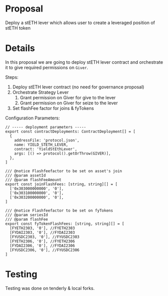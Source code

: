 # Proposal

Deploy a stETH lever which allows user to create a leveraged position of stETH token

# Details

In this proposal we are going to deploy stETH lever contract and orchestrate it to give required permissions on `Giver`.

Steps:

1. Deploy stETH lever contract (no need for governance proposal)
2. Orchestrate Strategy Lever
   1. Grant permission on Giver for give to the lever
   2. Grant permission on Giver for seize to the lever
3. Set flashFee factor for joins & fyTokens

Configuration Parameters:

```
// ----- deployment parameters -----
export const contractDeployments: ContractDeployment[] = [
  {
    addressFile: 'protocol.json',
    name: YIELD_STETH_LEVER,
    contract: 'YieldStEthLever',
    args: [() => protocol().getOrThrow(GIVER)],
  },
]

/// @notice Flashfeefactor to be set on asset's join
/// @param assetId
/// @param flashFeeAmount
export const joinFlashFees: [string, string][] = [
  ['0x303000000000', '0'],
  ['0x303100000000', '0'],
  ['0x303200000000', '0'],
]

/// @notice Flashfeefactor to be set on fyTokens
/// @param seriesId
/// @param flashFee
export const fyTokenFlashFees: [string, string][] = [
  [FYETH2303, '0'], //FYETH2303
  [FYDAI2303, '0'], //FYDAI2303
  [FYUSDC2303, '0'], //FYUSDC2303
  [FYETH2306, '0'], //FYETH2306
  [FYDAI2306, '0'], //FYDAI2306
  [FYUSDC2306, '0'], //FYUSDC2306
]
```

# Testing

Testing was done on tenderly & local forks.
